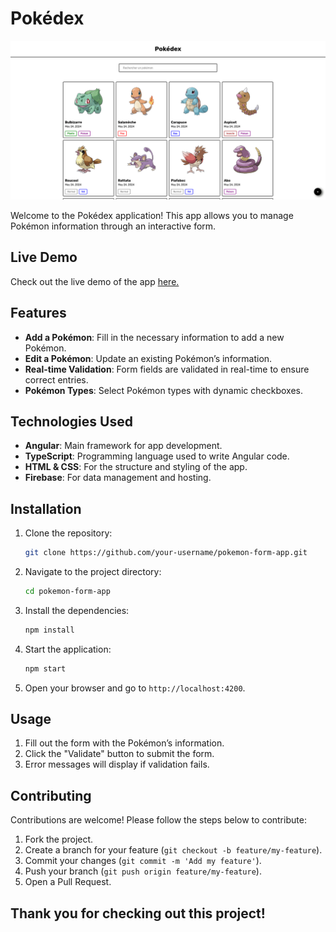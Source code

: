 # Pokédex

![Pokémon Form App](./src/assets/images/pokedex.png)

Welcome to the Pokédex application! This app allows you to manage Pokémon information through an interactive form.

## Live Demo

Check out the live demo of the app [here.](https://ng-pokemon-app-ca2d5.web.app)

## Features

- **Add a Pokémon**: Fill in the necessary information to add a new Pokémon.
- **Edit a Pokémon**: Update an existing Pokémon’s information.
- **Real-time Validation**: Form fields are validated in real-time to ensure correct entries.
- **Pokémon Types**: Select Pokémon types with dynamic checkboxes.

## Technologies Used

- **Angular**: Main framework for app development.
- **TypeScript**: Programming language used to write Angular code.
- **HTML & CSS**: For the structure and styling of the app.
- **Firebase**: For data management and hosting.

## Installation

1. Clone the repository:
   ```bash
   git clone https://github.com/your-username/pokemon-form-app.git
   ```
2. Navigate to the project directory:
   ```bash
   cd pokemon-form-app
   ```
3. Install the dependencies:
   ```bash
   npm install
   ```
4. Start the application:
   ```bash
   npm start
   ```
5. Open your browser and go to `http://localhost:4200`.

## Usage

1. Fill out the form with the Pokémon’s information.
2. Click the "Validate" button to submit the form.
3. Error messages will display if validation fails.

## Contributing

Contributions are welcome! Please follow the steps below to contribute:

1. Fork the project.
2. Create a branch for your feature (`git checkout -b feature/my-feature`).
3. Commit your changes (`git commit -m 'Add my feature'`).
4. Push your branch (`git push origin feature/my-feature`).
5. Open a Pull Request.

## Thank you for checking out this project!
